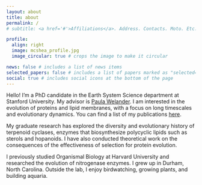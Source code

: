 ```yaml
---
layout: about
title: about
permalink: /
# subtitle: <a href='#'>Affiliations</a>. Address. Contacts. Moto. Etc.

profile:
  align: right
  image: mcshea_profile.jpg
  image_circular: true # crops the image to make it circular

news: false # includes a list of news items
selected_papers: false # includes a list of papers marked as "selected={true}"
social: true # includes social icons at the bottom of the page
---
```


Hello! I’m a PhD candidate in the Earth System Science department at Stanford University. My advisor is [Paula Welander](https://welanderlab.stanford.edu/). I am interested in the evolution of proteins and lipid membranes, with a focus on long timescales and evolutionary dynamics. You can find a list of my publications [here](https://scholar.google.com/citations?user=mdmGCvAAAAAJ&hl=en).

My graduate research has explored the diversity and evolutionary history of terpenoid cyclases, enzymes that biosynthesize polycyclic lipids such as sterols and hopanoids. I have also conducted theoretical work on the consequences of the effectiveness of selection for protein evolution. 

I previously studied Organismal Biology at Harvard University and researched the evolution of nitrogenase enzymes. I grew up in Durham, North Carolina. Outside the lab, I enjoy birdwatching, growing plants, and building aquaria.